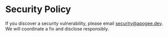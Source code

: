 # Security Policy

If you discover a security vulnerability, please email security@apogee.dev. We will coordinate a fix and disclose responsibly.